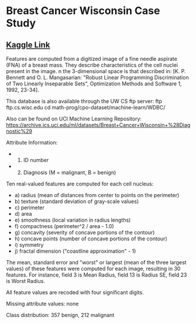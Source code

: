 # Breast Cancer Wisconsin Case Study
## [Kaggle Link](https://www.kaggle.com/uciml/breast-cancer-wisconsin-data)
Features are computed from a digitized image of a fine needle aspirate (FNA) of a breast mass. They describe characteristics of the cell nuclei present in the image.
n the 3-dimensional space is that described in: [K. P. Bennett and O. L. Mangasarian: "Robust Linear Programming Discrimination of Two Linearly Inseparable Sets", Optimization Methods and Software 1, 1992, 23-34].

This database is also available through the UW CS ftp server:
ftp ftp.cs.wisc.edu
cd math-prog/cpo-dataset/machine-learn/WDBC/

Also can be found on UCI Machine Learning Repository: https://archive.ics.uci.edu/ml/datasets/Breast+Cancer+Wisconsin+%28Diagnostic%29

Attribute Information:

* 1) ID number
* 2) Diagnosis (M = malignant, B = benign)


Ten real-valued features are computed for each cell nucleus:

* a) radius (mean of distances from center to points on the perimeter)
* b) texture (standard deviation of gray-scale values)
* c) perimeter
* d) area
* e) smoothness (local variation in radius lengths)
* f) compactness (perimeter^2 / area - 1.0)
* g) concavity (severity of concave portions of the contour)
* h) concave points (number of concave portions of the contour)
* i) symmetry
* j) fractal dimension ("coastline approximation" - 1)

The mean, standard error and "worst" or largest (mean of the three
largest values) of these features were computed for each image,
resulting in 30 features. For instance, field 3 is Mean Radius, field
13 is Radius SE, field 23 is Worst Radius.

All feature values are recoded with four significant digits.

Missing attribute values: none

Class distribution: 357 benign, 212 malignant
